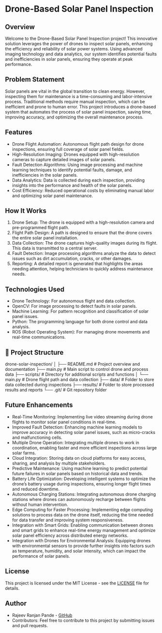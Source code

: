 # Drone-Based Solar Panel Inspection

## Overview
Welcome to the Drone-Based Solar Panel Inspection project! This innovative solution leverages the power of drones to inspect solar panels, enhancing the efficiency and reliability of solar power systems. Using advanced imaging technology and data analytics, our system identifies potential faults and inefficiencies in solar panels, ensuring they operate at peak performance.

## Problem Statement
Solar panels are vital in the global transition to clean energy. However, inspecting them for maintenance is a time-consuming and labor-intensive process. Traditional methods require manual inspection, which can be inefficient and prone to human error. This project introduces a drone-based system that automates the process of solar panel inspection, saving time, improving accuracy, and optimizing the overall maintenance process.

## Features
- Drone Flight Automation: Autonomous flight path design for drone inspections, ensuring full coverage of solar panel fields.
- High-Resolution Imaging: Drones equipped with high-resolution cameras to capture detailed images of solar panels.
- Fault Detection Algorithms: Using image processing and machine learning techniques to identify potential faults, damage, and inefficiencies in the solar panels.
- Data Analytics: Data is collected during each inspection, providing insights into the performance and health of the solar panels.
- Cost Efficiency: Reduced operational costs by eliminating manual labor and optimizing solar panel maintenance.

## How It Works
1. Drone Setup: The drone is equipped with a high-resolution camera and pre-programmed flight path.
2. Flight Path Design: A path is designed to ensure that the drone covers the entire solar panel installation.
3. Data Collection: The drone captures high-quality images during its flight. This data is transmitted to a central server.
4. Fault Detection: Image processing algorithms analyze the data to detect issues such as dirt accumulation, cracks, or other damages.
5. Reporting: A detailed report is generated that highlights the areas needing attention, helping technicians to quickly address maintenance needs.

## Technologies Used
- Drone Technology: For autonomous flight and data collection.
- OpenCV: For image processing to detect faults in solar panels.
- Machine Learning: For pattern recognition and classification of solar panel issues.
- Python: The programming language for both drone control and data analysis.
- ROS (Robot Operating System): For managing drone movements and real-time communications.

## 📁 Project Structure
drone-solar-inspection/
│
├── README.md             # Project overview and documentation
├── main.py               # Main script to control drone and process data
├── scripts/              # Directory for additional scripts and functions
│   └── main.py           # Drone flight path and data collection
├── data/                 # Folder to store data collected during inspections
├── results/              # Folder to store processed results and reports
└── .git/                 # Git repository folder


## Future Enhancements
- Real-Time Monitoring: Implementing live video streaming during drone flights to monitor solar panel conditions in real-time.
- Improved Fault Detection: Enhancing machine learning models to improve accuracy in detecting solar panel issues, such as micro-cracks and malfunctioning cells.
- Multiple Drone Operation: Integrating multiple drones to work in coordination, enabling faster and more efficient inspections across large solar farms.
- Cloud Integration: Storing data on cloud platforms for easy access, sharing, and analysis by multiple stakeholders.
- Predictive Maintenance: Using machine learning to predict potential future failures in solar panels based on historical data and trends.
- Battery Life Optimization: Developing intelligent systems to optimize the drone’s battery usage during inspections, ensuring longer flight times and reduced downtime.
- Autonomous Charging Stations: Integrating autonomous drone charging stations where drones can autonomously recharge between flights without human intervention.
- Edge Computing for Faster Processing: Implementing edge computing solutions to process data on the drone itself, reducing the time needed for data transfer and improving system responsiveness.
- Integration with Smart Grids: Enabling communication between drones and smart grids to enhance real-time energy management and optimize solar panel efficiency across distributed energy networks.
- Integration with Drones for Environmental Analysis: Equipping drones with environmental sensors to provide further insights into factors such as temperature, humidity, and solar intensity, which can impact the performance of solar panels.

## License

This project is licensed under the MIT License - see the [LICENSE](LICENSE) file for details.

## Author

- Rajeev Ranjan Pande - [GitHub](https://github.com/rajeevranjanpandey)  
- Contributors: Feel free to contribute to this project by submitting issues and pull requests.

